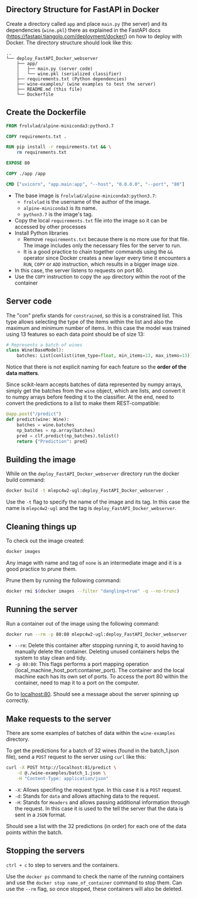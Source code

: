 ## Directory Structure for FastAPI in Docker

Create a directory called `app` and place `main.py` (the server) and its dependencies (`wine.pkl`) there as explained in the FastAPI docs (https://fastapi.tiangolo.com/deployment/docker/) on how to deploy with Docker. The directory structure should look like this:

```
..
└── deploy_FastAPI_Docker_webserver
    ├── app/
    │   ├── main.py (server code)
    │   └── wine.pkl (serialized classifier)
    ├── requirements.txt (Python dependencies)
    ├── wine-examples/ (wine examples to test the server)
    ├── README.md (this file)
    └── Dockerfile
```

## Create the Dockerfile

```Dockerfile
FROM frolvlad/alpine-miniconda3:python3.7

COPY requirements.txt .

RUN pip install -r requirements.txt && \
	rm requirements.txt

EXPOSE 80

COPY ./app /app

CMD ["uvicorn", "app.main:app", "--host", "0.0.0.0", "--port", "80"]
```

- The base image is `frolvlad/alpine-miniconda3:python3.7`:
    - `frolvlad` is the username of the author of the image.
    - `alpine-miniconda3` is its name.
    - `python3.7` is the image's tag.
- Copy the local `requirements.txt` file into the image so it can be accessed by other processes
- Install Python libraries
    - Remove `requirements.txt` because there is no more use for that file. The image includes only the necessary files for the server to run.
    - It is a good practice to chain together commands using the `&&` operator since Docker creates a new layer every time it encounters a `RUN`, `COPY` or `ADD` instruction, which results in a bigger image size.
- In this case, the server listens to requests on port 80.
- Use the `COPY` instruction to copy the `app` directory within the root of the container

## Server code

The "con" prefix stands for `constrained`, so this is a constrained list. This type allows selecting the type of the items within the list and also the maximum and minimum number of items. In this case the model was trained using 13 features so each data point should be of size 13:

```python
# Represents a batch of wines
class Wine(BaseModel):
    batches: List[conlist(item_type=float, min_items=13, max_items=13)]
```

Notice that there is not explicit naming for each feature so the **order of the data matters**.

Since scikit-learn accepts batches of data represented by numpy arrays, simply get the batches from the `wine` object, which are lists, and convert it to numpy arrays before feeding it to the classifier. At the end, need to convert the predictions to a list to make them REST-compatible:

```python
@app.post("/predict")
def predict(wine: Wine):
    batches = wine.batches
    np_batches = np.array(batches)
    pred = clf.predict(np_batches).tolist()
    return {"Prediction": pred}
```

## Building the image

While on the `deploy_FastAPI_Docker_webserver` directory run the docker build command:

```bash
docker build -t mlepc4w2-ugl:deploy_FastAPI_Docker_webserver . 
```

Use the `-t` flag to specify the name of the image and its tag. In this case the name is `mlepc4w2-ugl` and the tag is `deploy_FastAPI_Docker_webserver`.

## Cleaning things up

To check out the image created:

```bash
docker images
```

Any image with name and tag of `none` is an intermediate image and it is a good practice to prune them. 

Prune them by running the following command:

```bash
docker rmi $(docker images --filter "dangling=true" -q --no-trunc)
```

## Running the server

Run a container out of the image using the following command:

```bash
docker run --rm -p 80:80 mlepc4w2-ugl:deploy_FastAPI_Docker_webserver
```

- `--rm`: Delete this container after stopping running it, to avoid having to manually delete the container. Deleting unused containers helps the system to stay clean and tidy.
- `-p 80:80`: This flags performs a port mapping operation (local_machine_host_port:container_port). The container and the local machine each has its own set of ports. To access the port 80 within the container, need to map it to a port on the computer.

Go to [localhost:80](http://localhost:80). Should see a message about the server spinning up correctly.

## Make requests to the server

There are some examples of batches of data within the `wine-examples` directory. 

To get the predictions for a batch of 32 wines (found in the batch_1.json file), send a `POST` request to the server using `curl` like this:

```bash
curl -X POST http://localhost:81/predict \
    -d @./wine-examples/batch_1.json \
    -H "Content-Type: application/json"
```

- `-X`: Allows specifing the request type. In this case it is a `POST` request.
- `-d`: Stands for `data` and allows attaching data to the request.
- `-H`: Stands for `Headers` and allows passing additional information through the request. In this case it is used to the tell the server that the data is sent in a `JSON` format.

Should see a list with the 32 predictions (in order) for each one of the data points within the batch.

## Stopping the servers

`ctrl + c` to step to servers and the containers.

Use the `docker ps` command to check the name of the running containers and use the `docker stop name_of_container` command to stop them. Can use the `--rm` flag, so once stopped, these containers will also be deleted.
